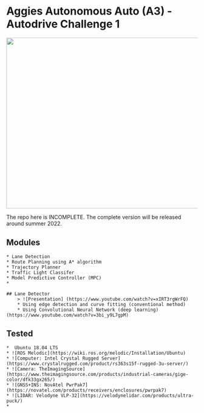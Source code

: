 # Aggies Autonomous Auto (A3) - Autodrive Challenge 1


  <img src="mission_control/src/autodrive_2021.jpg" width="600" height="450" />

  The repo here is INCOMPLETE. The complete version will be released around summer 2022.

## Modules
    * Lane Detection 
    * Route Planning using A* algorithm
    * Trajectory Planner
    * Traffic Light Classifer
    * Model Predictive Controller (MPC)
    * 

    ## Lane Detector
        > ![Presentation] (https://www.youtube.com/watch?v=xIRT3rgWrFQ)
        * Using edge detection and curve fitting (conventional method)
        * Using Convolutional Neural Network (deep learning) (https://www.youtube.com/watch?v=3bi_y9L7gpM)
## Tested 
    *  Ubuntu 18.04 LTS
    * ![ROS Melodic](https://wiki.ros.org/melodic/Installation/Ubuntu)
    * ![Computer: Intel Crystal Rugged Server](https://www.crystalrugged.com/product/rs363s15f-rugged-3u-server/)
    * ![Camera: TheImagingSource](https://www.theimagingsource.com/products/industrial-cameras/gige-color/dfk33gx265/)
    * ![GNSS+INS: NovAtel PwrPak7](https://novatel.com/products/receivers/enclosures/pwrpak7)
    * ![LIDAR: Velodyne VLP-32](https://velodynelidar.com/products/ultra-puck/)
    * 

